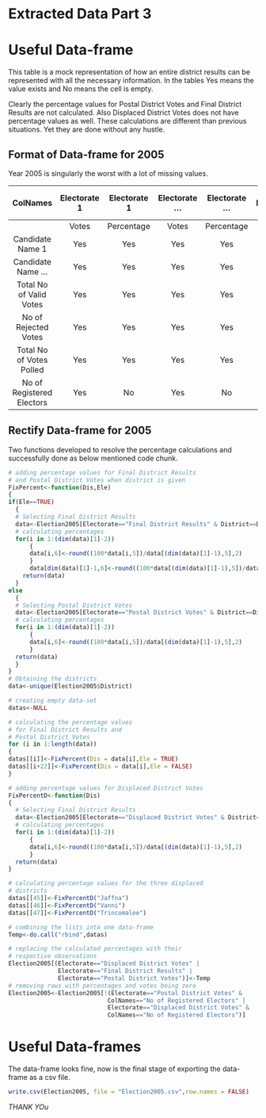 Extracted Data Part 3
================

# Useful Data-frame

This table is a mock representation of how an entire district results
can be represented with all the necessary information. In the tables Yes
means the value exists and No means the cell is empty.

Clearly the percentage values for Postal District Votes and Final
District Results are not calculated. Also Displaced District Votes does
not have percentage values as well. These calculations are different
than previous situations. Yet they are done without any hustle.

## Format of Data-frame for 2005

Year 2005 is singularly the worst with a lot of missing values.

|         ColNames          | Electorate 1 | Electorate 1 | Electorate … | Electorate … | Postal District Votes | Postal District Votes | Final District Results | Final District Results |
| :-----------------------: | :----------: | :----------: | :----------: | :----------: | :-------------------: | :-------------------: | :--------------------: | :--------------------: |
|                           |    Votes     |  Percentage  |    Votes     |  Percentage  |         Votes         |      Percentage       |         Votes          |       Percentage       |
|     Candidate Name 1      |     Yes      |     Yes      |     Yes      |     Yes      |          Yes          |          No           |          Yes           |           No           |
|     Candidate Name …      |     Yes      |     Yes      |     Yes      |     Yes      |          Yes          |          No           |          Yes           |           No           |
|  Total No of Valid Votes  |     Yes      |     Yes      |     Yes      |     Yes      |          Yes          |          No           |          Yes           |           No           |
|   No of Rejected Votes    |     Yes      |     Yes      |     Yes      |     Yes      |          Yes          |          No           |          Yes           |           No           |
| Total No of Votes Polled  |     Yes      |     Yes      |     Yes      |     Yes      |          Yes          |          No           |          Yes           |           No           |
| No of Registered Electors |     Yes      |      No      |     Yes      |      No      |          No           |          No           |          Yes           |           No           |

## Rectify Data-frame for 2005

Two functions developed to resolve the percentage calculations and
successfully done as below mentioned code chunk.

``` r
# adding percentage values for Final District Results
# and Postal District Votes when district is given
FixPercent<-function(Dis,Ele)
{  
if(Ele==TRUE)
  {  
  # Selecting Final District Results 
  data<-Election2005[Electorate=="Final District Results" & District==Dis]
  # calculating percentages
  for(i in 1:(dim(data)[1]-2))
      {
      data[i,6]<-round((100*data[i,5])/data[(dim(data)[1]-1),5],2)
      }
      data[dim(data)[1]-1,6]<-round((100*data[(dim(data)[1]-1),5])/data[dim(data)[1],5],2)
    return(data)    
  }
else
  {
  # Selecting Postal District Votes 
  data<-Election2005[Electorate=="Postal District Votes" & District==Dis]
  # calculating percentages
  for(i in 1:(dim(data)[1]-2))
      {
      data[i,6]<-round((100*data[i,5])/data[(dim(data)[1]-1),5],2)
      }
  return(data)
  }
}
# Obtaining the districts
data<-unique(Election2005$District)

# creating empty data-set
datas<-NULL

# calculating the percentage values
# for Final District Results and 
# Postal District Votes
for (i in 1:length(data)) 
{
datas[[i]]<-FixPercent(Dis = data[i],Ele = TRUE)  
datas[[i+22]]<-FixPercent(Dis = data[i],Ele = FALSE)
}

# adding percentage values for Displaced District Votes
FixPercentD<-function(Dis)
{  
  # Selecting Final District Results 
  data<-Election2005[Electorate=="Displaced District Votes" & District==Dis]
  # calculating percentages
  for(i in 1:(dim(data)[1]-2))
      {
      data[i,6]<-round((100*data[i,5])/data[(dim(data)[1]-1),5],2)
      }
  return(data)
}

# calculating percentage values for the three displaced 
# districts
datas[[45]]<-FixPercentD("Jaffna")
datas[[46]]<-FixPercentD("Vanni")
datas[[47]]<-FixPercentD("Trincomalee")

# combining the lists into one data-frame
Temp<-do.call("rbind",datas)

# replacing the calculated percentages with their 
# respective observations
Election2005[(Electorate=="Displaced District Votes" | 
              Electorate=="Final District Results" |
              Electorate=="Postal District Votes")]<-Temp
# removing rows with percentages and votes being zero 
Election2005<-Election2005[!(Electorate=="Postal District Votes" & 
                            ColNames=="No of Registered Electors" | 
                            Electorate=="Displaced District Votes" &
                            ColNames=="No of Registered Electors")]
```

# Useful Data-frames

The data-frame looks fine, now is the final stage of exporting the
data-frame as a csv file.

``` r
write.csv(Election2005, file = "Election2005.csv",row.names = FALSE)
```

*THANK YOu*

